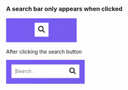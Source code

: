 ### A search bar only appears when clicked

<img src= "hidden_search.png" style="zoom:50%;" />

After clicking the search button

<img src= "hidden_search2.png" style="zoom:50%;" />
